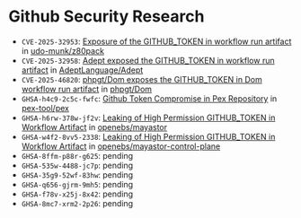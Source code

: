 # Github Security Research

- `CVE-2025-32953`: [Exposure of the GITHUB_TOKEN in workflow run artifact](https://www.cve.org/CVERecord?id=CVE-2025-32953) in [udo-munk/z80pack](https://github.com/udo-munk/z80pack)
- `CVE-2025-32958`: [Adept exposed the GITHUB_TOKEN in workflow run artifact](https://nvd.nist.gov/vuln/detail/CVE-2025-32958) in [AdeptLanguage/Adept](https://github.com/AdeptLanguage/Adept)
- `CVE-2025-46820`: [phpgt/Dom exposes the GITHUB_TOKEN in Dom workflow run artifact](https://www.cve.org/CVERecord?id=CVE-2025-46820) in [phpgt/Dom](https://github.com/phpgt/Dom)
- `GHSA-h4c9-2c5c-fwfc`: [Github Token Compromise in Pex Repository](https://github.com/pex-tool/pex/security/advisories/GHSA-h4c9-2c5c-fwfc) in [pex-tool/pex](https://github.com/pex-tool/pex)
- `GHSA-h6rw-378w-jf2v`: [Leaking of High Permission GITHUB_TOKEN in Workflow Artifact](https://github.com/openebs/openebs/security/advisories/GHSA-h6rw-378w-jf2v) in [openebs/mayastor](https://github.com/openebs/mayastor)
- `GHSA-w4f2-8vv5-2338`: [Leaking of High Permission GITHUB_TOKEN in Workflow Artifact](https://github.com/openebs/openebs/security/advisories/GHSA-w4f2-8vv5-2338) in [openebs/mayastor-control-plane](https://github.com/openebs/mayastor-control-plane)
- `GHSA-8ffm-p88r-g625`: pending
- `GHSA-535w-4488-jc7p`: pending
- `GHSA-35g9-52wf-83hw`: pending
- `GHSA-q656-gjrm-9mh5`: pending
- `GHSA-f78v-x25j-8x42`: pending
- `GHSA-8mc7-xrm2-2p26`: pending
